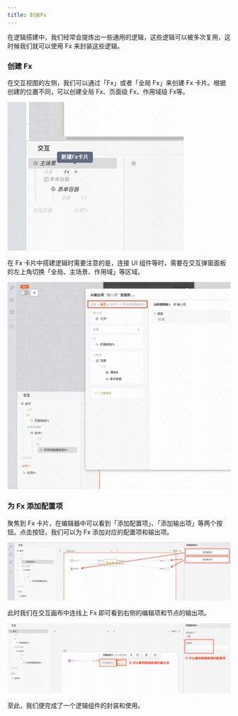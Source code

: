 ```yaml
---
title: 封装Fx
---
```


在逻辑搭建中，我们经常会提炼出一些通用的逻辑，这些逻辑可以被多次复用，这时候我们就可以使用 Fx 来封装这些逻辑。

### 创建 Fx

在交互视图的左侧，我们可以通过「Fx」或者「全局 Fx」来创建 Fx 卡片。根据创建的位置不同，可以创建全局 Fx、页面级 Fx、作用域级 Fx等。

![Alt text](img/image-7.png)

在 Fx 卡片中搭建逻辑时需要注意的是，连接 UI 组件等时，需要在交互弹窗面板的左上角切换「全局、主场景、作用域」等区域。

![alt text](img/image-12.png)

### 为 Fx 添加配置项

聚焦到 Fx 卡片，在编辑器中可以看到「添加配置项」、「添加输出项」等两个按钮。点击按钮，我们可以为 Fx 添加对应的配置项和输出项。

![alt text](img/image-13.png)

此时我们在交互画布中连线上 Fx 即可看到右侧的编辑项和节点的输出项。

![alt text](img/image-14.png)

至此，我们便完成了一个逻辑组件的封装和使用。
